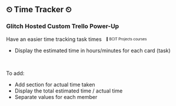 ## ⏲ Time Tracker ⏲

### Glitch Hosted Custom Trello Power-Up

Have an easier time tracking task times &nbsp; <sub><sup>👀 BCIT Projects courses</sup></sub>

- Display the estimated time in hours/minutes for each card (task)

<br>

To add:

- Add section for actual time taken
- Display the total estimated time / actual time
- Separate values for each member
